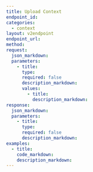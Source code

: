 ```yaml
---
title: Upload Context
endpoint_id:
categories:
  - context
layout: v2endpoint
endpoint_url:
method:
request:
  json_markdown:
  parameters:
    - title:
      type:
      required: false
      description_markdown:
      values:
        - title:
          description_markdown:
response:
  json_markdown:
  parameters:
    - title:
      type:
      required: false
      description_markdown:
examples:
  - title:
    code_markdown:
    description_markdown:
---
```



